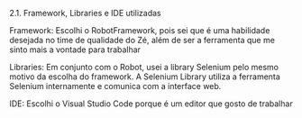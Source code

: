 2.1. Framework, Libraries e IDE utilizadas

Framework: Escolhi o RobotFramework, pois sei que é uma habilidade desejada no time de qualidade do Zé, além de ser a ferramenta que me sinto mais a vontade para trabalhar
	
Libraries: Em conjunto com o Robot, usei a library Selenium pelo mesmo motivo da escolha do framework. A Selenium Library utiliza a ferramenta Selenium internamente e comunica com a interface web.
	
IDE: Escolhi o Visual Studio Code porque é um editor que gosto de trabalhar

